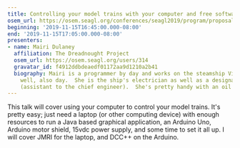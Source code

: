 ```yaml
---
title: Controlling your model trains with your computer and free software
osem_url: https://osem.seagl.org/conferences/seagl2019/program/proposals/625
beginning: '2019-11-15T16:45:00.000-08:00'
end: '2019-11-15T17:05:00.000-08:00'
presenters:
- name: Mairi Dulaney
  affiliation: The Dreadnought Project
  osem_url: https://osem.seagl.org/users/314
  gravatar_id: f4912ddbdeaedf01172aa9d1210a2b41
  biography: Mairi is a programmer by day and works on the steamship Virginia V by,
    well, also day.  She is the ship's electrician as well as a designated engineer
    (assistant to the chief engineer).  She's pretty handy with an oil can.
---
```


This talk will cover using your computer to control your model trains.  It's pretty easy; just need a laptop (or other computing device) with enough resources to run a Java based graphical application, an Arduino Uno, Arduino motor shield, 15vdc power supply, and some time to set it all up.  I will cover JMRI for the laptop, and DCC++ on the Arduino.
